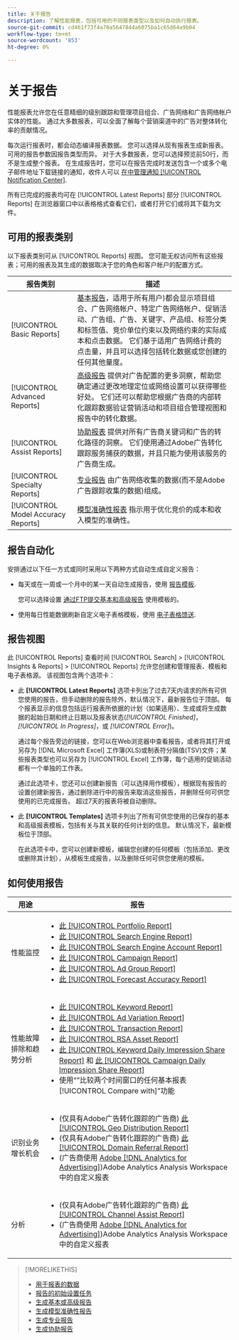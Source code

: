 ```yaml
---
title: 关于报告
description: 了解性能报表，包括可用的不同报表类型以及如何自动执行报表。
source-git-commit: cd461f73f4a70a5647844a6075ba1c65d64a9b04
workflow-type: tm+mt
source-wordcount: '853'
ht-degree: 0%

---
```


# 关于报告

性能报表允许您在任意精细的级别跟踪和管理项目组合、广告网络和广告网络帐户实体的性能。 通过大多数报表，可以全面了解每个营销渠道中的广告对整体转化率的贡献情况。

每次运行报表时，都会动态编译报表数据。 您可以选择从现有报表生成新报表。 可用的报告参数因报告类型而异。 对于大多数报表，您可以选择预览前50行，而不是生成整个报表。 在生成报告时，您可以在报告完成时发送包含一个或多个电子邮件地址下载链接的通知，收件人可以 [在中管理通知 [!UICONTROL Notification Center]](/help/search-social-commerce/notifications/notification-about.md).

所有已完成的报表均可在 [!UICONTROL Latest Reports] 部分 [!UICONTROL Reports] 在浏览器窗口中以表格格式查看它们，或者打开它们或将其下载为文件。

## 可用的报表类别

以下报表类别可从 [!UICONTROL Reports] 视图。 您可能无权访问所有这些报表；可用的报表及其生成的数据取决于您的角色和客户帐户的配置方式。

| 报告类别 | 描述 |
| ----| ---- |
| [!UICONTROL Basic Reports] | [基本报告](/help/search-social-commerce/reports/management/basic-advanced/basic-advanced-report-about.md)，适用于所有用户)都会显示项目组合、广告网络帐户、特定广告网络帐户、促销活动、广告组、广告、关键字、产品组、标签分类和标签值、竞价单位约束以及网络约束的实际成本和点击数据。 它们基于适用广告网络计费的点击量，并且可以选择包括转化数据或您创建的任何其他量度。 |
| [!UICONTROL Advanced Reports] | [高级报告](/help/search-social-commerce/reports/management/basic-advanced/basic-advanced-report-about.md) 提供对广告配置的更多洞察，帮助您确定通过更改地理定位或网络设置可以获得哪些好处。 它们还可以帮助您根据广告商的内部转化跟踪数据验证营销活动和项目组合管理视图和报告中的转化数据。 |
| [!UICONTROL Assist Reports] | [协助报表](/help/search-social-commerce/reports/management/assist/assist-report-about.md) 提供对所有广告商关键词和广告的转化路径的洞察。 它们使用通过Adobe广告转化跟踪服务捕获的数据，并且只能为使用该服务的广告商生成。 |
| [!UICONTROL Specialty Reports] | [专业报告](/help/search-social-commerce/reports/management/specialty/specialty-report-about.md) 由广告网络收集的数据(而不是Adobe广告跟踪收集的数据)组成。 |
| [!UICONTROL Model Accuracy Reports] | [模型准确性报表](/help/search-social-commerce/reports/management/model-accuracy/model-accuracy-report-about.md) 指示用于优化竞价的成本和收入模型的准确性。 |

## 报告自动化

安排通过以下任一方式或同时采用以下两种方式自动生成自定义报告：

* 每天或在一周或一个月中的某一天自动生成报告，使用 [报告模板](/help/search-social-commerce/reports/automation/templates/template-about.md).

   您可以选择设置 [通过FTP提交基本和高级报告](/help/search-social-commerce/reports/automation/ftp-reports.md) 使用模板的。

* 使用每日性能数据刷新自定义电子表格模板，使用 [电子表格馈送](/help/search-social-commerce/reports/automation/spreadsheet-feeds/spreadsheet-feed-about.md).

## 报告视图

此 [!UICONTROL Reports] 查看时间 [!UICONTROL Search] > [!UICONTROL Insights & Reports] > [!UICONTROL Reports] 允许您创建和管理报表、模板和电子表格源。 该视图包含两个选项卡：

* 此 **[!UICONTROL Latest Reports]** 选项卡列出了过去7天内请求的所有可供您使用的报告，但手动删除的报告除外，默认情况下，最新报告位于顶部。 每个报表显示的信息包括运行报表所依据的计划（如果适用）、生成或将生成数据的起始日期和终止日期以及报表状态(*[!UICONTROL Finished]*， *[!UICONTROL In Progress]*，或 *[!UICONTROL Error]*)。

   通过每个报告旁边的链接，您可以在Web浏览器中查看报告，或者将其打开或另存为 [!DNL Microsoft Excel] 工作簿(XLS)或制表符分隔值(TSV)文件；某些报表类型也可以另存为 [!UICONTROL Excel] 工作簿，每个适用的促销活动都有一个单独的工作表。

   通过此选项卡，您还可以创建新报告（可以选择用作模板），根据现有报告的设置创建新报告，通过删除进行中的报告来取消这些报告，并删除任何可供您使用的已完成报告。 超过7天的报表将被自动删除。

* 此 **[!UICONTROL Templates]** 选项卡列出了所有可供您使用的已保存的基本和高级报表模板，包括有关与其关联的任何计划的信息。 默认情况下，最新模板位于顶部。

   在此选项卡中，您可以创建新模板，编辑您创建的任何模板（包括添加、更改或删除其计划），从模板生成报告，以及删除任何可供您使用的模板。

## 如何使用报告

| 用途 | 报告 |
| ---- | ---- |
| 性能监控 | <ul><li>[此 [!UICONTROL Portfolio Report]](/help/search-social-commerce/reports/management/basic-advanced/portfolio-report.md)</li><li>[此 [!UICONTROL Search Engine Report]](/help/search-social-commerce/reports/management/basic-advanced/search-engine-report.md)</li><li>[此 [!UICONTROL Search Engine Account Report]](/help/search-social-commerce/reports/management/basic-advanced/search-engine-account-report.md)</li><li>[此 [!UICONTROL Campaign Report]](/help/search-social-commerce/reports/management/basic-advanced/campaign-report.md)</li><li>[此 [!UICONTROL Ad Group Report]](/help/search-social-commerce/reports/management/basic-advanced/ad-group-report.md)</li><li>[此 [!UICONTROL Forecast Accuracy Report]](/help/search-social-commerce/reports/management/model-accuracy/forecast-accuracy-report.md)</li></ul> |
| 性能故障排除和趋势分析 | <ul><li>[此 [!UICONTROL Keyword Report]](/help/search-social-commerce/reports/management/basic-advanced/keyword-report.md)</li><li>[此 [!UICONTROL Ad Variation Report]](/help/search-social-commerce/reports/management/basic-advanced/ad-variation-report.md)</li><li>[此 [!UICONTROL Transaction Report]](/help/search-social-commerce/reports/management/basic-advanced/transaction-report.md)</li><li>[此 [!UICONTROL RSA Asset Report]](/help/search-social-commerce/reports/management/specialty/rsa-asset-report.md)</li><li>[此 [!UICONTROL Keyword Daily Impression Share Report]](/help/search-social-commerce/reports/management/specialty/keyword-daily-impression-share-report.md) 和 [此 [!UICONTROL Campaign Daily Impression Share Report]](/help/search-social-commerce/reports/management/specialty/campaign-daily-impression-share-report.md)</li><li>使用“”比较两个时间窗口的任何基本报表[!UICONTROL Compare with]”功能</li></ul> |
| 识别业务增长机会 | <ul><li>(仅具有Adobe广告转化跟踪的广告商) [此 [!UICONTROL Geo Distribution Report]](/help/search-social-commerce/reports/management/basic-advanced/geo-distribution-report.md)</li><li>(仅具有Adobe广告转化跟踪的广告商) [此 [!UICONTROL Domain Referral Report]](/help/search-social-commerce/reports/management/basic-advanced/domain-referral-report.md)</li><li>(广告商使用 [Adobe [!DNL Analytics for Advertising]](https://experienceleague.adobe.com/docs/advertising/integrations/analytics/overview.html))Adobe Analytics Analysis Workspace中的自定义报表</li></ul> |
| 分析 | <ul><li>(仅具有Adobe广告转化跟踪的广告商) [此 [!UICONTROL Channel Assist Report]](/help/search-social-commerce/reports/management/assist/channel-assist-report.md)</li><li>(广告商使用 [Adobe [!DNL Analytics for Advertising]](https://experienceleague.adobe.com/docs/advertising/integrations/analytics/overview.html))Adobe Analytics Analysis Workspace中的自定义报表</li></ul> |

>[!MORELIKETHIS]
>
>* [用于报表的数据](data-used-for-reports.md)
>* [报告的初始设置任务](initial-setup.md)
>* [生成基本或高级报告](/help/search-social-commerce/reports/management/basic-advanced/basic-advanced-report-generate.md)
>* [生成模型准确性报告](/help/search-social-commerce/reports/management/model-accuracy/model-accuracy-report-generate.md)
>* [生成专业报告](/help/search-social-commerce/reports/management/specialty/specialty-report-generate.md)
>* [生成协助报告](/help/search-social-commerce/reports/management/assist/assist-report-generate.md)

